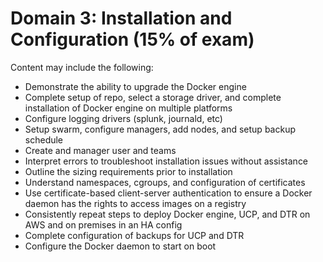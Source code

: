 # Domain 3: Installation and Configuration (15% of exam)

Content may include the following:

- Demonstrate the ability to upgrade the Docker engine
- Complete setup of repo, select a storage driver, and complete installation of
  Docker engine on multiple platforms
- Configure logging drivers (splunk, journald, etc)
- Setup swarm, configure managers, add nodes, and setup backup schedule
- Create and manager user and teams
- Interpret errors to troubleshoot installation issues without assistance
- Outline the sizing requirements prior to installation
- Understand namespaces, cgroups, and configuration of certificates
- Use certificate-based client-server authentication to ensure a Docker daemon
  has the rights to access images on a registry
- Consistently repeat steps to deploy Docker engine, UCP, and DTR on AWS and on
  premises in an HA config
- Complete configuration of backups for UCP and DTR
- Configure the Docker daemon to start on boot
